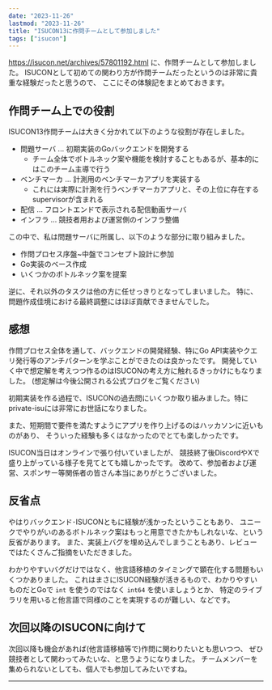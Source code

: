 ```yaml
---
date: "2023-11-26"
lastmod: "2023-11-26"
title: "ISUCON13に作問チームとして参加しました"
tags: ["isucon"]
---
```


<https://isucon.net/archives/57801192.html> に、作問チームとして参加しました。
ISUCONとして初めての関わり方が作問チームだったというのは非常に貴重な経験だったと思うので、
ここにその体験記をまとめておきます。

## 作問チーム上での役割

ISUCON13作問チームは大きく分かれて以下のような役割が存在しました。

- 問題サーバ ... 初期実装のGoバックエンドを開発する
  - チーム全体でボトルネック案や機能を検討することもあるが、基本的にはこのチーム主導で行う
- ベンチマーカ ... 計測用のベンチマーカアプリを実装する
  - これには実際に計測を行うベンチマーカアプリと、その上位に存在するsupervisorが含まれる
- 配信 ... フロントエンドで表示される配信動画サーバ
- インフラ ... 競技者用および運営側のインフラ整備

この中で、私は問題サーバに所属し、以下のような部分に取り組みました。

- 作問プロセス序盤~中盤でコンセプト設計に参加
- Go実装のベース作成
- いくつかのボトルネック案を提案

逆に、それ以外のタスクは他の方に任せっきりとなってしまいました。
特に、問題作成佳境における最終調整にはほぼ貢献できませんでした。

## 感想

作問プロセス全体を通して、バックエンドの開発経験、特にGo API実装やクエリ発行等のアンチパターンを学ぶことができたのは良かったです。
開発していく中で想定解を考えつつ作るのはISUCONの考え方に触れるきっかけにもなりました。
(想定解は今後公開される公式ブログをご覧ください)

初期実装を作る過程で、ISUCONの過去問にいくつか取り組みました。特にprivate-isuには非常にお世話になりました。

また、短期間で要件を満たすようにアプリを作り上げるのはハッカソンに近いものがあり、
そういった経験も多くはなかったのでとても楽しかったです。

ISUCON当日はオンラインで張り付いていましたが、
競技終了後DiscordやXで盛り上がっている様子を見てとても嬉しかったです。
改めて、参加者および運営、スポンサー等関係者の皆さん本当にありがとうございました。

## 反省点

やはりバックエンド･ISUCONともに経験が浅かったということもあり、
ユニークでやりがいのあるボトルネック案はもっと用意できたかもしれないな、という反省があります。
また、実装上バグを埋め込んでしまうこともあり、レビューではたくさんご指摘をいただきました。

わかりやすいバグだけではなく、他言語移植のタイミングで顕在化する問題もいくつかありました。
これはまさにISUCON経験が活きるもので、わかりやすいものだとGoで `int` を使うのではなく `int64` を使いましょうとか、
特定のライブラリを用いると他言語で同様のことを実現するのが難しい、などです。

## 次回以降のISUCONに向けて

次回以降も機会があれば(他言語移植等で)作問に関わりたいとも思いつつ、
ぜひ競技者として関わってみたいな、と思うようになりました。
チームメンバーを集められないとしても、個人でも参加してみたいですね。

---
